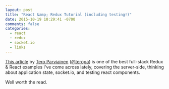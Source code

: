 ```yaml
---
layout: post
title: "React &amp; Redux Tutorial (including testing!)"
date: 2015-10-19 10:29:41 -0700
comments: false
categories:
  - react
  - redux
  - socket.io
  - links
---
```


[This
article](http://teropa.info/blog/2015/09/10/full-stack-redux-tutorial.html) by [Tero Parviainen](http://teropa.info) ([@teropa](https://twitter.com/teropa))
is one of the best full-stack Redux & React examples I've come across
lately, covering the server-side, thinking about application state,
socket.io, and testing react components. 

Well worth the read.

